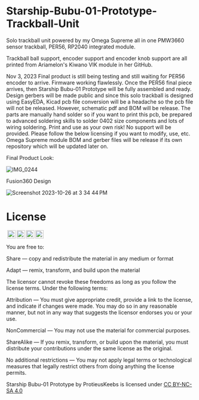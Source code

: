 # Starship-Bubu-01-Prototype-Trackball-Unit
Solo trackball unit powered by my Omega Supreme all in one PMW3660 sensor trackball, PER56, RP2040 integrated module.

Trackball ball support, encoder support and encoder knob support are all printed from Ariamelon's Kiwano VIK module in her GitHub.  

Nov 3, 2023
Final product is still being testing and still waiting for PER56 encoder to arrive. Firmware working flawlessly. Once the PER56 final piece arrives, then Starship Bubu-01 Prototype will be fully assembled and ready.
Design gerbers will be made public and since this solo trackball is designed using EasyEDA, Kicad pcb file conversion will be a headache so the pcb file will not be released. However, schematic pdf and BOM will be release. The parts are manually hand solder so if you want to print this pcb, 
be prepared to advanced soldering skills to solder 0402 size components and lots of wiring soldering. Print and use as your own risk! No support will be provided. Please follow the below licensing if you want to modify, use, etc.  Omega Supreme module BOM and gerber files will be release if its own repository which will be updated later on.

Final Product Look:

![IMG_0244](https://github.com/protieusz/Starship-Bubu-01-Prototype-Trackball-Unit/assets/118025702/e45f69f3-6914-4ab5-884d-85d2a90fbc7c)

Fusion360 Design

![Screenshot 2023-10-26 at 3 34 44 PM](https://github.com/protieusz/Starship-Bubu-01-Prototype-Trackball-Unit/assets/118025702/307f44d4-6c9e-4680-beb1-ba55135bb610)



# License

<img style="height:22px!important;margin-left:3px;vertical-align:text-bottom;" src="https://mirrors.creativecommons.org/presskit/icons/cc.svg?ref=chooser-v1"><img style="height:22px!important;margin-left:3px;vertical-align:text-bottom;" src="https://mirrors.creativecommons.org/presskit/icons/by.svg?ref=chooser-v1"><img style="height:22px!important;margin-left:3px;vertical-align:text-bottom;" src="https://mirrors.creativecommons.org/presskit/icons/nc.svg?ref=chooser-v1"><img style="height:22px!important;margin-left:3px;vertical-align:text-bottom;" src="https://mirrors.creativecommons.org/presskit/icons/sa.svg?ref=chooser-v1"></a></p>

You are free to:

Share — copy and redistribute the material in any medium or format

Adapt — remix, transform, and build upon the material

The licensor cannot revoke these freedoms as long as you follow the license terms.
Under the following terms:

Attribution — You must give appropriate credit, provide a link to the license, and indicate if changes were made. You may do so in any reasonable manner, but not in any way that suggests the licensor endorses you or your use.

NonCommercial — You may not use the material for commercial purposes.

ShareAlike — If you remix, transform, or build upon the material, you must distribute your contributions under the same license as the original.

No additional restrictions — You may not apply legal terms or technological measures that legally restrict others from doing anything the license permits.

Starship Bubu-01 Prototype by ProtieusKeebs is licensed under [CC BY-NC-SA 4.0](https://creativecommons.org/licenses/by-nc-sa/4.0/?ref=chooser-v1)
